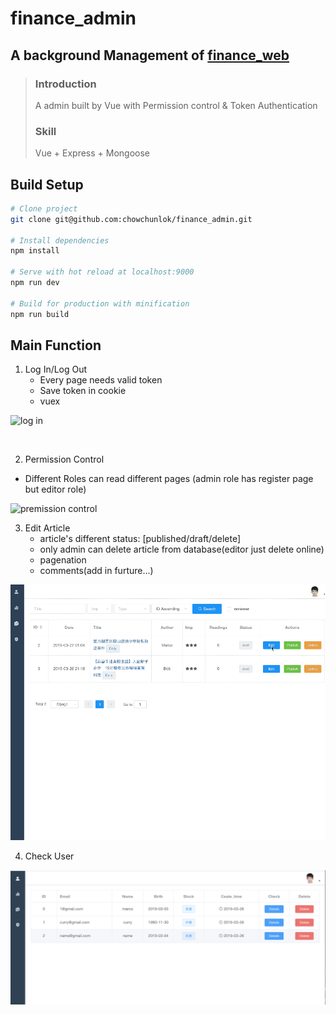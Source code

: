 # finance_admin

## A background Management of [finance_web](https://github.com/chowchunlok/finance_web/tree/master)

> ### Introduction
>
> A admin built by Vue with Permission control & Token Authentication
>
> ### Skill
>
> Vue + Express + Mongoose

## Build Setup

```bash
# Clone project
git clone git@github.com:chowchunlok/finance_admin.git

# Install dependencies
npm install

# Serve with hot reload at localhost:9000
npm run dev

# Build for production with minification
npm run build

```

## Main Function

1. Log In/Log Out
   - Every page needs valid token
   - Save token in cookie
   - vuex

![log in](./gif/login.gif)

​

2. Permission Control

- Different Roles can read different pages (admin role has register page but editor role)

![premission control](./gif/permission.gif)

3. Edit Article
   - article's different status: [published/draft/delete]
   - only admin can delete article from database(editor just delete online)
   - pagenation
   - comments(add in furture...)

![edit article](./gif/edit.gif)

4. Check User

![user](./gif/user.png)
